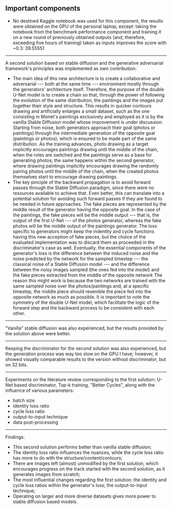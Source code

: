 ## Important components ##

* No destined Kaggle notebook was used for this component, the results were obtained on the GPU of the personal laptop, except: taking the notebook from the benchmark performance component and training it on a new round of previously obtained outputs (and, therefore, exceeding five hours of training) taken as inputs improves the score with ~0.3: 39.55551

***
A second solution based on stable diffusion and the generative adversarial framework's principles was implemented as own contribution: 
* The main idea of this new architecture is to create a collaborative and adversarial ---  both at the same time --- environment mostly through the generators' architecture itself. Therefore, the purpose of the double U-Net model is to create a chain so that, through the power of following the evolution of the same distribution, the paintings and the images put together their style and structure. This results in quicker contours drawing and artificially enlarges a small dataset, such as the one consisting in Monet's paintings exclusively and employed as it is by the vanilla Stable Diffusion model whose improvement is under discussion. Starting from noise, both generators approach their goal (photos or paintings) through the intermediate generation of the opposite goal (paintings or photos), which is ensured to be made part of the same distribution. As the training advances, photo drawing as a target implicitly encourages paintings drawing until the middle of the chain, when the roles are switched and the paintings serve as a base for generating photos; the same happens within the second generator, where drawing paintings implicitly encourages drawing the randomly pairing photos until the middle of the chain, when the created photos themselves start to encourage drawing paintings.
* The key pinciple of the backward propagation is to avoid forward passes through the Stable Diffusion paradigm, since there were no resources available to achieve that. Even better, this can translate into a potential solution for avoiding such forward passes if they are found to be needed in future approaches. The fake pieces are represented by the middle result of the generator having the opposite goal. In the case of the paintings, the fake pieces will be the middle output --- that is, the output of the first U-Net --- of the photos generator, whereas the fake photos will be the middle output of the paintings generator. The loss specific to generators might keep the indentity and cycle functions having this new acception of fake pieces, but the choice of the evaluated implementation was to discard them as proceeded in the discriminator's case as well. Eventually, the essential components of the generator's loss is the difference between the induced noise and the noise predicted by the network for the sampled timestep --- the classical noise of a Stable Diffusion model --- and the difference between the noisy images sampled (the ones fed into the  model) and the fake pieces extracted from the middle of the opposite network The reason this might work is because the two networks are trained with the same sampled noise over the photos/paintings and, at a specific timestep, the middle piece should resemble the piece fed into the opposite network as much as possible. It is important to note the symmetry of the double U-Net model, which facilitate the logic of the forward step and the backward process to be consistent with each other.

***
"Vanilla" stable diffusion was also experienced, but the results provided by the solution above were better.

***
Keeping the discriminator for the second solution was also experienced, but the generation process was way too slow on the GPU I have; however, it showed visually comparable results to the version without discriminator, but on 32 bits.

***
Experiments on the literature review corresponding to the first solution: U-Net based discriminator, Top-k training, "Better Cycles", along with the influence of various parameters:
* batch size
* identity loss ratio
* cycle loss ratio
* output-to-input technique
* data post-processing

***
Findings:
* This second solution performs better than vanilla stable diffusion;
* The identity loss ratio influences the nuances, while the cycle loss ratio has more to do with the structure/content/contours;
* There are images left (almost) unmodified by the first solution, which encourages progress on the track started with the second solution, as it generates images from scratch;
* The most influential changes regarding the first solution: the identity and cycle loss ratios within the generator's loss; the output-to-input technique;
* Operating on larger and more diverse datasets gives more power to stable diffusion based models.